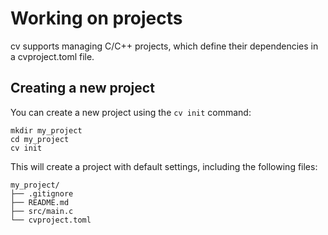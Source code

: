 # Working on projects

cv supports managing C/C++ projects, which define their dependencies in a cvproject.toml file.

## Creating a new project

You can create a new project using the `cv init` command:

```console
mkdir my_project
cd my_project
cv init
```

This will create a project with default settings, including the following files:

```
my_project/
├── .gitignore
├── README.md
├── src/main.c
└── cvproject.toml
```
